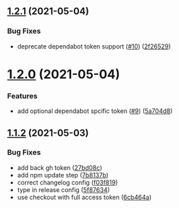 ## [1.2.1](https://github.com/tianhaoz95-actions/dot-npmrc/compare/v1.2.0...v1.2.1) (2021-05-04)


### Bug Fixes

* deprecate dependabot token support ([#10](https://github.com/tianhaoz95-actions/dot-npmrc/issues/10)) ([2f26529](https://github.com/tianhaoz95-actions/dot-npmrc/commit/2f265298ee3816d7f0a74204a381401e3e659168))

# [1.2.0](https://github.com/tianhaoz95-actions/dot-npmrc/compare/v1.1.2...v1.2.0) (2021-05-04)


### Features

* add optional dependabot spcific token ([#9](https://github.com/tianhaoz95-actions/dot-npmrc/issues/9)) ([5a704d8](https://github.com/tianhaoz95-actions/dot-npmrc/commit/5a704d8aeba104a6c760b9d2ffdd33cddad1ae55))

## [1.1.2](https://github.com/tianhaoz95-actions/dot-npmrc/compare/v1.1.1...v1.1.2) (2021-05-03)


### Bug Fixes

* add back gh token ([27bd08c](https://github.com/tianhaoz95-actions/dot-npmrc/commit/27bd08c2e7d0f04c455ff80b7a12bc0c8dcb49e1))
* add npm update step ([7b8137b](https://github.com/tianhaoz95-actions/dot-npmrc/commit/7b8137be21f41af5d02bdde33ebb935d1aa36f5f))
* correct changelog config ([f03f819](https://github.com/tianhaoz95-actions/dot-npmrc/commit/f03f8194dedc9707ea2765ddbae49dfa22e39676))
* type in release config ([5f87634](https://github.com/tianhaoz95-actions/dot-npmrc/commit/5f87634be069f77cec01dae18264c20d77c3bae8))
* use checkout with full access token ([6cb464a](https://github.com/tianhaoz95-actions/dot-npmrc/commit/6cb464af1cc29a4cae4ffe47d22499911b9a3bf5))
